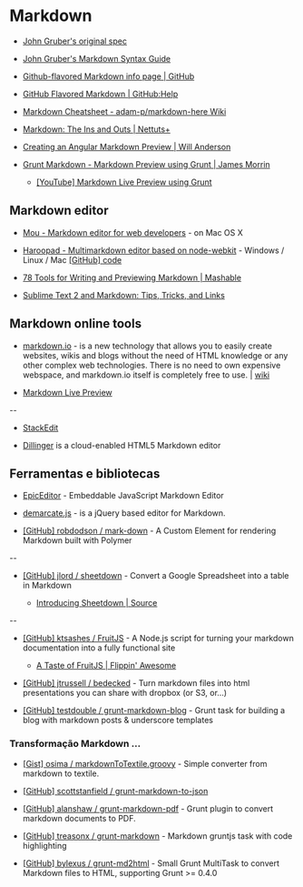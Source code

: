 # Markdown

* [John Gruber's original spec](http://daringfireball.net/projects/markdown/)

* [John Gruber's Markdown Syntax Guide](http://daringfireball.net/projects/markdown/syntax)

* [Github-flavored Markdown info page | GitHub](http://github.github.com/github-flavored-markdown/)

* [GitHub Flavored Markdown | GitHub:Help](https://help.github.com/articles/github-flavored-markdown)

* [Markdown Cheatsheet - adam-p/markdown-here Wiki](https://github.com/adam-p/markdown-here/wiki/Markdown-Cheatsheet)

* [Markdown: The Ins and Outs | Nettuts+](http://net.tutsplus.com/tutorials/tools-and-tips/markdown-the-ins-and-outs/)

* [Creating an Angular Markdown Preview | Will Anderson](http://www.itsananderson.com/2013/10/creating-angular-markdown-preview/)

* [Grunt Markdown - Markdown Preview using Grunt | James Morrin](http://www.treasonx.com/posts/GruntMarkDown.html)

  * [[YouTube] Markdown Live Preview using Grunt](https://www.youtube.com/watch?v=fc45xgh45dM)


## Markdown editor

* [Mou - Markdown editor for web developers](http://mouapp.com/) - on Mac OS X

* [Haroopad - Multimarkdown editor based on node-webkit](http://pad.haroopress.com/) - Windows / Linux / Mac [[GitHub] code](https://github.com/rhiokim/haroopad)

* [78 Tools for Writing and Previewing Markdown | Mashable](http://mashable.com/2013/06/24/markdown-tools/)

* [Sublime Text 2 and Markdown: Tips, Tricks, and Links](http://www.macstories.net/roundups/sublime-text-2-and-markdown-tips-tricks-and-links/)


## Markdown online tools

* [markdown.io](http://www.markdown.io/) - is a new technology that allows you to easily create websites, wikis and blogs without the need of HTML knowledge or any other complex web technologies. There is no need to own expensive webspace, and markdown.io itself is completely free to use. | [wiki](http://wiki.markdown.io/)

* [Markdown Live Preview](http://markdownlivepreview.com/)

--

* [StackEdit](https://stackedit.io/)

* [Dillinger](http://dillinger.io/) is a cloud-enabled HTML5 Markdown editor


## Ferramentas e bibliotecas

* [EpicEditor](http://oscargodson.github.io/EpicEditor/) - Embeddable JavaScript Markdown Editor 

* [demarcate.js](http://will-hart.github.io/demarcate.js/) - is a jQuery based editor for Markdown.

* [[GitHub] robdodson / mark-down](https://github.com/robdodson/mark-down) - A Custom Element for rendering Markdown built with Polymer

--

* [[GitHub] jlord / sheetdown](https://github.com/jlord/sheetdown) - Convert a Google Spreadsheet into a table in Markdown

  * [Introducing Sheetdown | Source](https://source.opennews.org/en-US/articles/introducing-sheetdown/)

--

* [[GitHub] ktsashes / FruitJS](https://github.com/ktsashes/FruitJS) - A Node.js script for turning your markdown documentation into a fully functional site

  * [A Taste of FruitJS | Flippin' Awesome](http://flippinawesome.org/2013/09/16/a-taste-of-fruitjs/)

* [[GitHub] jtrussell / bedecked](https://github.com/jtrussell/bedecked) - Turn markdown files into html presentations you can share with dropbox (or S3, or...)

* [[GitHub] testdouble / grunt-markdown-blog](https://github.com/testdouble/grunt-markdown-blog) - Grunt task for building a blog with markdown posts & underscore templates 


### Transformação Markdown ...

* [[Gist] osima / markdownToTextile.groovy](https://gist.github.com/osima/1133674) - Simple converter from markdown to textile.

* [[GitHub] scottstanfield / grunt-markdown-to-json](https://github.com/scottstanfield/grunt-markdown-to-json) 

* [[GitHub] alanshaw / grunt-markdown-pdf](https://github.com/alanshaw/grunt-markdown-pdf) - Grunt plugin to convert markdown documents to PDF. 

* [[GitHub] treasonx / grunt-markdown](https://github.com/treasonx/grunt-markdown) - Markdown gruntjs task with code highlighting

* [[GitHub] bylexus / grunt-md2html](https://github.com/bylexus/grunt-md2html) - Small Grunt MultiTask to convert Markdown files to HTML, supporting Grunt >= 0.4.0


